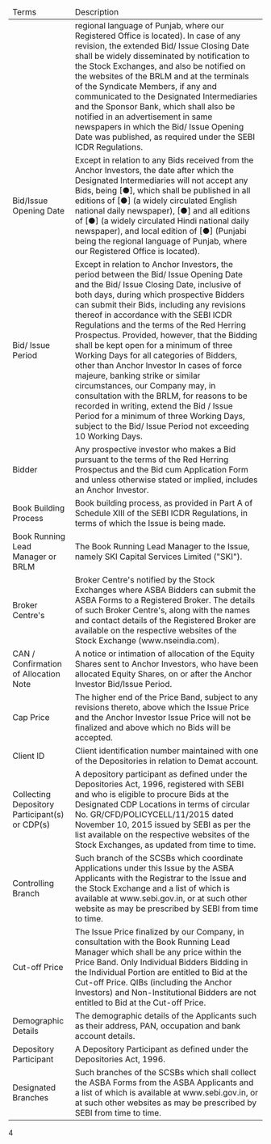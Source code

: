 <table><thead><tr><td>Terms</td><td>Description</td></tr></thead><tbody><tr><td></td><td>regional language of Punjab, where our Registered Office is located). In case of any revision, the extended Bid/ Issue Closing Date shall be widely disseminated by notification to the Stock Exchanges, and also be notified on the websites of the BRLM and at the terminals of the Syndicate Members, if any and communicated to the Designated Intermediaries and the Sponsor Bank, which shall also be notified in an advertisement in same newspapers in which the Bid/ Issue Opening Date was published, as required under the SEBI ICDR Regulations.</td></tr><tr><td>Bid/Issue Opening Date</td><td>Except in relation to any Bids received from the Anchor Investors, the date after which the Designated Intermediaries will not accept any Bids, being [●], which shall be published in all editions of [●] (a widely circulated English national daily newspaper), [●] and all editions of [●] (a widely circulated Hindi national daily newspaper), and local edition of [●] (Punjabi being the regional language of Punjab, where our Registered Office is located).</td></tr><tr><td>Bid/ Issue Period</td><td>Except in relation to Anchor Investors, the period between the Bid/ Issue Opening Date and the Bid/ Issue Closing Date, inclusive of both days, during which prospective Bidders can submit their Bids, including any revisions thereof in accordance with the SEBI ICDR Regulations and the terms of the Red Herring Prospectus. Provided, however, that the Bidding shall be kept open for a minimum of three Working Days for all categories of Bidders, other than Anchor Investor In cases of force majeure, banking strike or similar circumstances, our Company may, in consultation with the BRLM, for reasons to be recorded in writing, extend the Bid / Issue Period for a minimum of three Working Days, subject to the Bid/ Issue Period not exceeding 10 Working Days.</td></tr><tr><td>Bidder</td><td>Any prospective investor who makes a Bid pursuant to the terms of the Red Herring Prospectus and the Bid cum Application Form and unless otherwise stated or implied, includes an Anchor Investor.</td></tr><tr><td>Book Building Process</td><td>Book building process, as provided in Part A of Schedule XIII of the SEBI ICDR Regulations, in terms of which the Issue is being made.</td></tr><tr><td>Book Running Lead Manager or BRLM</td><td>The Book Running Lead Manager to the Issue, namely SKI Capital Services Limited ("SKI").</td></tr><tr><td>Broker Centre's</td><td>Broker Centre's notified by the Stock Exchanges where ASBA Bidders can submit the ASBA Forms to a Registered Broker. The details of such Broker Centre's, along with the names and contact details of the Registered Broker are available on the respective websites of the Stock Exchange (www.nseindia.com).</td></tr><tr><td>CAN / Confirmation of Allocation Note</td><td>A notice or intimation of allocation of the Equity Shares sent to Anchor Investors, who have been allocated Equity Shares, on or after the Anchor Investor Bid/Issue Period.</td></tr><tr><td>Cap Price</td><td>The higher end of the Price Band, subject to any revisions thereto, above which the Issue Price and the Anchor Investor Issue Price will not be finalized and above which no Bids will be accepted.</td></tr><tr><td>Client ID</td><td>Client identification number maintained with one of the Depositories in relation to Demat account.</td></tr><tr><td>Collecting Depository Participant(s) or CDP(s)</td><td>A depository participant as defined under the Depositories Act, 1996, registered with SEBI and who is eligible to procure Bids at the Designated CDP Locations in terms of circular No. GR/CFD/POLICYCELL/11/2015 dated November 10, 2015 issued by SEBI as per the list available on the respective websites of the Stock Exchanges, as updated from time to time.</td></tr><tr><td>Controlling Branch</td><td>Such branch of the SCSBs which coordinate Applications under this Issue by the ASBA Applicants with the Registrar to the Issue and the Stock Exchange and a list of which is available at www.sebi.gov.in, or at such other website as may be prescribed by SEBI from time to time.</td></tr><tr><td>Cut-off Price</td><td>The Issue Price finalized by our Company, in consultation with the Book Running Lead Manager which shall be any price within the Price Band. Only Individual Bidders Bidding in the Individual Portion are entitled to Bid at the Cut-off Price. QIBs (including the Anchor Investors) and Non-Institutional Bidders are not entitled to Bid at the Cut-off Price.</td></tr><tr><td>Demographic Details</td><td>The demographic details of the Applicants such as their address, PAN, occupation and bank account details.</td></tr><tr><td>Depository Participant</td><td>A Depository Participant as defined under the Depositories Act, 1996.</td></tr><tr><td>Designated Branches</td><td>Such branches of the SCSBs which shall collect the ASBA Forms from the ASBA Applicants and a list of which is available at www.sebi.gov.in, or at such other websites as may be prescribed by SEBI from time to time.</td></tr></tbody></table>

4